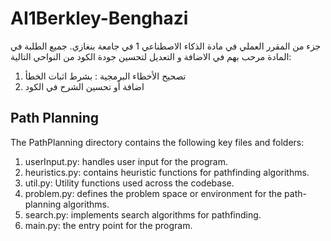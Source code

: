 # AI1Berkley-Benghazi
جزء من المقرر العملي في مادة الذكاء الاصطناعي 1 في جامعة بنغازي. جميع الطلبة في المادة مرحب بهم في الاضافة و التعديل لتحسين جودة الكود من النواحي التالية:
1. تصحيح الأخطاء البرمجية : بشرط اثبات الخطأ
2. اضافة أو تحسين الشرح في الكود
## Path Planning

The PathPlanning directory contains the following key files and folders:

1.	userInput.py: handles user input for the program.
2.	heuristics.py: contains heuristic functions for pathfinding algorithms.
3.	util.py: Utility functions used across the codebase.
4.	problem.py: defines the problem space or environment for the path-planning algorithms.
5.	search.py: implements search algorithms for pathfinding.
6.	main.py: the entry point for the program.